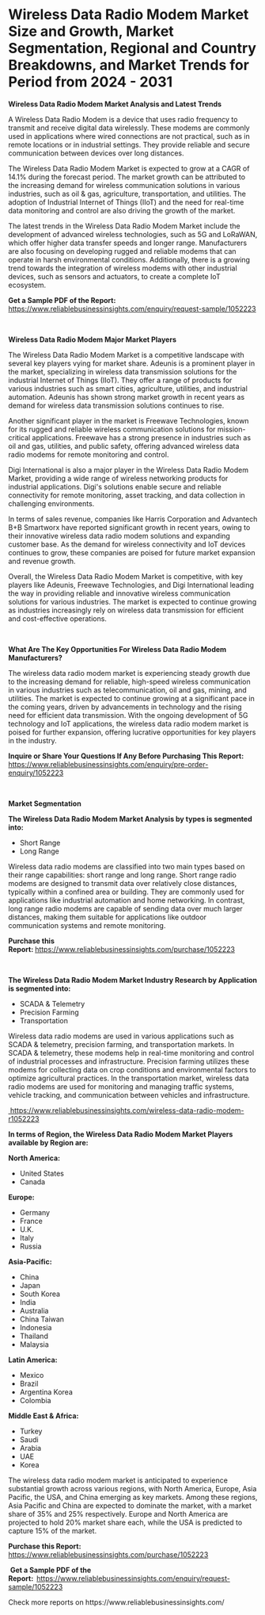 <p><h1>Wireless Data Radio Modem Market Size and Growth, Market Segmentation, Regional and Country Breakdowns, and Market Trends for Period from 2024 -  2031</h1></p><p><strong>Wireless Data Radio Modem Market Analysis and Latest Trends</strong></p>
<p><p>A Wireless Data Radio Modem is a device that uses radio frequency to transmit and receive digital data wirelessly. These modems are commonly used in applications where wired connections are not practical, such as in remote locations or in industrial settings. They provide reliable and secure communication between devices over long distances.</p><p>The Wireless Data Radio Modem Market is expected to grow at a CAGR of 14.1% during the forecast period. The market growth can be attributed to the increasing demand for wireless communication solutions in various industries, such as oil & gas, agriculture, transportation, and utilities. The adoption of Industrial Internet of Things (IIoT) and the need for real-time data monitoring and control are also driving the growth of the market.</p><p>The latest trends in the Wireless Data Radio Modem Market include the development of advanced wireless technologies, such as 5G and LoRaWAN, which offer higher data transfer speeds and longer range. Manufacturers are also focusing on developing rugged and reliable modems that can operate in harsh environmental conditions. Additionally, there is a growing trend towards the integration of wireless modems with other industrial devices, such as sensors and actuators, to create a complete IoT ecosystem.</p></p>
<p><strong>Get a Sample PDF of the Report:&nbsp;</strong> <a href="https://www.reliablebusinessinsights.com/enquiry/request-sample/1052223">https://www.reliablebusinessinsights.com/enquiry/request-sample/1052223</a></p>
<p>&nbsp;</p>
<p><strong>Wireless Data Radio Modem Major Market Players</strong></p>
<p><p>The Wireless Data Radio Modem Market is a competitive landscape with several key players vying for market share. Adeunis is a prominent player in the market, specializing in wireless data transmission solutions for the industrial Internet of Things (IIoT). They offer a range of products for various industries such as smart cities, agriculture, utilities, and industrial automation. Adeunis has shown strong market growth in recent years as demand for wireless data transmission solutions continues to rise.</p><p>Another significant player in the market is Freewave Technologies, known for its rugged and reliable wireless communication solutions for mission-critical applications. Freewave has a strong presence in industries such as oil and gas, utilities, and public safety, offering advanced wireless data radio modems for remote monitoring and control.</p><p>Digi International is also a major player in the Wireless Data Radio Modem Market, providing a wide range of wireless networking products for industrial applications. Digi's solutions enable secure and reliable connectivity for remote monitoring, asset tracking, and data collection in challenging environments.</p><p>In terms of sales revenue, companies like Harris Corporation and Advantech B+B Smartworx have reported significant growth in recent years, owing to their innovative wireless data radio modem solutions and expanding customer base. As the demand for wireless connectivity and IoT devices continues to grow, these companies are poised for future market expansion and revenue growth.</p><p>Overall, the Wireless Data Radio Modem Market is competitive, with key players like Adeunis, Freewave Technologies, and Digi International leading the way in providing reliable and innovative wireless communication solutions for various industries. The market is expected to continue growing as industries increasingly rely on wireless data transmission for efficient and cost-effective operations.</p></p>
<p>&nbsp;</p>
<p><strong>What Are The Key Opportunities For Wireless Data Radio Modem Manufacturers?</strong></p>
<p><p>The wireless data radio modem market is experiencing steady growth due to the increasing demand for reliable, high-speed wireless communication in various industries such as telecommunication, oil and gas, mining, and utilities. The market is expected to continue growing at a significant pace in the coming years, driven by advancements in technology and the rising need for efficient data transmission. With the ongoing development of 5G technology and IoT applications, the wireless data radio modem market is poised for further expansion, offering lucrative opportunities for key players in the industry.</p></p>
<p><strong>Inquire or Share Your Questions If Any Before Purchasing This Report:</strong> <a href="https://www.reliablebusinessinsights.com/enquiry/pre-order-enquiry/1052223">https://www.reliablebusinessinsights.com/enquiry/pre-order-enquiry/1052223</a></p>
<p>&nbsp;</p>
<p><strong>Market Segmentation</strong></p>
<p><strong>The Wireless Data Radio Modem Market Analysis by types is segmented into:</strong></p>
<p><ul><li>Short Range</li><li>Long Range</li></ul></p>
<p><p>Wireless data radio modems are classified into two main types based on their range capabilities: short range and long range. Short range radio modems are designed to transmit data over relatively close distances, typically within a confined area or building. They are commonly used for applications like industrial automation and home networking. In contrast, long range radio modems are capable of sending data over much larger distances, making them suitable for applications like outdoor communication systems and remote monitoring.</p></p>
<p><strong>Purchase this Report:&nbsp;</strong><a href="https://www.reliablebusinessinsights.com/purchase/1052223">https://www.reliablebusinessinsights.com/purchase/1052223</a></p>
<p>&nbsp;</p>
<p><strong>The Wireless Data Radio Modem Market Industry Research by Application is segmented into:</strong></p>
<p><ul><li>SCADA & Telemetry</li><li>Precision Farming</li><li>Transportation</li></ul></p>
<p><p>Wireless data radio modems are used in various applications such as SCADA & telemetry, precision farming, and transportation markets. In SCADA & telemetry, these modems help in real-time monitoring and control of industrial processes and infrastructure. Precision farming utilizes these modems for collecting data on crop conditions and environmental factors to optimize agricultural practices. In the transportation market, wireless data radio modems are used for monitoring and managing traffic systems, vehicle tracking, and communication between vehicles and infrastructure.</p></p>
<p><a href="https://www.reliablebusinessinsights.com/wireless-data-radio-modem-r1052223">&nbsp;https://www.reliablebusinessinsights.com/wireless-data-radio-modem-r1052223</a></p>
<p><strong>In terms of Region, the Wireless Data Radio Modem Market Players available by Region are:</strong></p>
<p>
    <p> <strong> North America: </strong>
        <ul>
            <li>United States</li>
            <li>Canada</li>
        </ul>
        </p> 
    <p> <strong> Europe: </strong>
        <ul>
            <li>Germany</li>
            <li>France</li>
            <li>U.K.</li>
            <li>Italy</li>
            <li>Russia</li>
        </ul>
        </p> 
    <p> <strong> Asia-Pacific: </strong>
        <ul>
            <li>China</li>
            <li>Japan</li>
            <li>South Korea</li>
            <li>India</li>
            <li>Australia</li>
            <li>China Taiwan</li>
            <li>Indonesia</li>
            <li>Thailand</li>
            <li>Malaysia</li>
        </ul>
        </p> 
    <p> <strong> Latin America: </strong>
        <ul>
            <li>Mexico</li>
            <li>Brazil</li>
            <li>Argentina Korea</li>
            <li>Colombia</li>
        </ul>
        </p> 
    <p> <strong> Middle East & Africa: </strong>
        <ul>
            <li>Turkey</li>
            <li>Saudi</li>
            <li>Arabia</li>
            <li>UAE</li>
            <li>Korea</li>
        </ul>
    </p>
    </p>
<p><p>The wireless data radio modem market is anticipated to experience substantial growth across various regions, with North America, Europe, Asia Pacific, the USA, and China emerging as key markets. Among these regions, Asia Pacific and China are expected to dominate the market, with a market share of 35% and 25% respectively. Europe and North America are projected to hold 20% market share each, while the USA is predicted to capture 15% of the market.</p></p>
<p><strong>Purchase this Report: </strong><a href="https://www.reliablebusinessinsights.com/purchase/1052223">https://www.reliablebusinessinsights.com/purchase/1052223</a></p>
<p>&nbsp;<strong>Get a Sample PDF of the Report:&nbsp;&nbsp;</strong><a href="https://www.reliablebusinessinsights.com/enquiry/request-sample/1052223">https://www.reliablebusinessinsights.com/enquiry/request-sample/1052223</a></p>
<p><strong></strong></p>
<p>Check more reports on https://www.reliablebusinessinsights.com/</p>